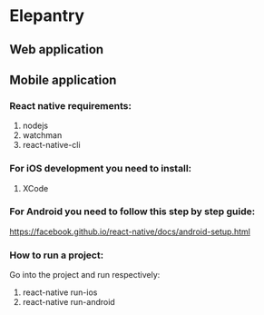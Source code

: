 # Elepantry

## Web application

## Mobile application

### React native requirements:

1. nodejs
2. watchman
3. react-native-cli

### For iOS development you need to install:

1. XCode

### For Android you need to follow this step by step guide:

https://facebook.github.io/react-native/docs/android-setup.html

### How to run a project:

Go into the project and run respectively:

1. react-native run-ios
2. react-native run-android
